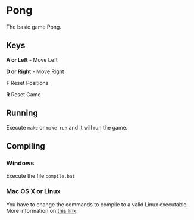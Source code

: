 # Pong

The basic game Pong.

## Keys

**A or Left** - Move Left

**D or Right** - Move Right

**F** Reset Positions

**R** Reset Game

## Running

Execute `make` or `make run` and it will run the game.

## Compiling

### Windows

Execute the file `compile.bat`

### Mac OS X or Linux

You have to change the commands to compile to a valid Linux executable. More information on [this link](https://love2d.org/wiki/Game_Distribution).
